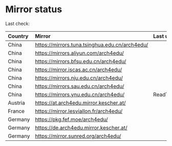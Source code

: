 <script src="./time.js"></script>
# Mirror status
Last check: <script type="text/javascript">localize(1691994100.1832726);</script>

|Country|Mirror|Last update|
|:------|:-----|:----------|
|China|https://mirrors.tuna.tsinghua.edu.cn/arch4edu/|<script type="text/javascript">localize(1691951227);</script>|
|China|https://mirrors.aliyun.com/arch4edu/|<script type="text/javascript">localize(1691908011);</script>|
|China|https://mirrors.bfsu.edu.cn/arch4edu/|<script type="text/javascript">localize(1691951227);</script>|
|China|https://mirror.iscas.ac.cn/arch4edu/|<script type="text/javascript">localize(1691951227);</script>|
|China|https://mirrors.nju.edu.cn/arch4edu/|<script type="text/javascript">localize(1691951227);</script>|
|China|https://mirrors.sau.edu.cn/arch4edu/|<script type="text/javascript">localize(1691951227);</script>|
|China|https://mirrors.ynu.edu.cn/arch4edu/|ReadTimeout|
|Austria|https://at.arch4edu.mirror.kescher.at/|<script type="text/javascript">localize(1691951227);</script>|
|France|https://mirror.lesviallon.fr/arch4edu/|<script type="text/javascript">localize(1691951227);</script>|
|Germany|https://pkg.fef.moe/arch4edu/|<script type="text/javascript">localize(1691951227);</script>|
|Germany|https://de.arch4edu.mirror.kescher.at/|<script type="text/javascript">localize(1691951227);</script>|
|Germany|https://mirror.sunred.org/arch4edu/|<script type="text/javascript">localize(1691951227);</script>|

<script src="./tablefilter/tablefilter.js"></script>
<script src="./table.js"></script>